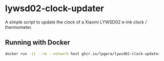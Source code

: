 # lywsd02-clock-updater

A simple script to update the clock of a Xiaomi LYWSD02 e-ink clock / thermometer.

## Running with Docker

```bash
docker run -it --rm --network host ghcr.io/lpgera/lywsd02-clock-updater
```
